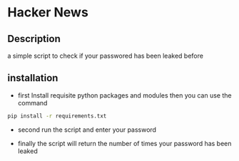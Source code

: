 # Hacker News

## Description

a simple script to check if your passwored has been leaked before

## installation

- first Install requisite python packages and modules then you can use the command

```bash
pip install -r requirements.txt
```

- second run the script and enter your password

- finally the script will return the number of times your password has been leaked
